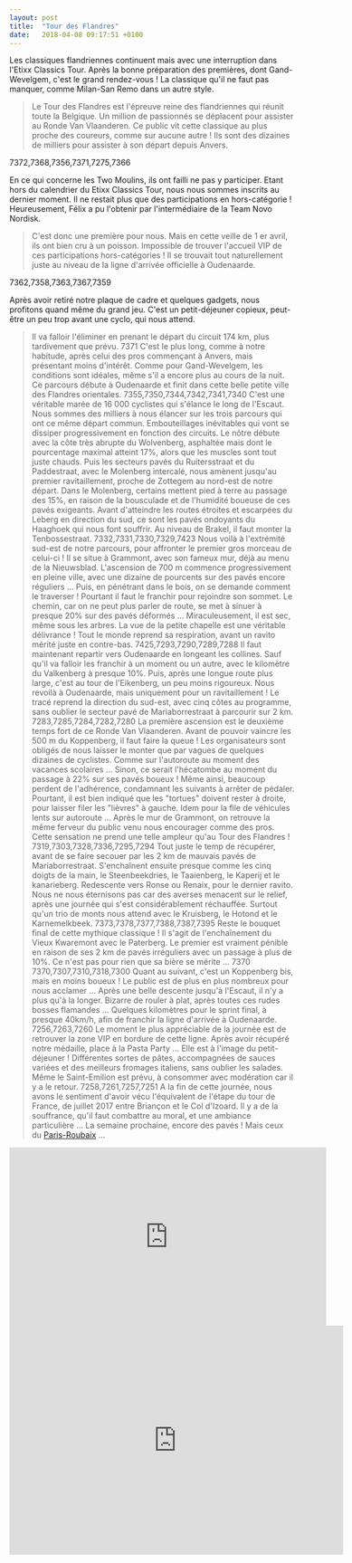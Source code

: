 ```yaml
---
layout: post
title:  "Tour des Flandres"
date:   2018-04-08 09:17:51 +0100
---
```

Les classiques flandriennes continuent mais avec une interruption dans l'Etixx Classics Tour.
Après la bonne préparation des premières, dont Gand-Wevelgem, c'est le grand rendez-vous !
La classique qu'il ne faut pas manquer, comme Milan-San Remo dans un autre style.
> Le Tour des Flandres est l'épreuve reine des flandriennes qui réunit toute la Belgique.
Un million de passionnés se déplacent pour assister au Ronde Van Vlaanderen.
Ce public vit cette classique au plus proche des coureurs, comme sur aucune autre !
Ils sont des dizaines de milliers pour assister à son départ depuis Anvers.

7372,7368,7356,7371,7275,7366

En ce qui concerne les Two Moulins, ils ont failli ne pas y participer.
Etant hors du calendrier du Etixx Classics Tour, nous nous sommes inscrits au dernier moment.
Il ne restait plus que des participations en hors-catégorie !
Heureusement, Félix a pu l'obtenir par l'intermédiaire de la Team Novo Nordisk.
> C'est donc une première pour nous.
Mais en cette veille de 1 er avril, ils ont bien cru à un poisson.
Impossible de trouver l'accueil VIP de ces participations hors-catégories !
Il se trouvait tout naturellement juste au niveau de la ligne d'arrivée officielle à Oudenaarde.

7362,7358,7363,7367,7359

Après avoir retiré notre plaque de cadre et quelques gadgets, nous profitons quand même du grand jeu.
C'est un petit-déjeuner copieux, peut-être un peu trop avant une cyclo, qui nous attend.
> Il va falloir l'éliminer en prenant le départ du circuit 174 km, plus tardivement que prévu.
7371
C'est le plus long, comme à notre habitude, après celui des pros commençant à Anvers, mais présentant moins d'intérêt.
Comme pour Gand-Wevelgem, les conditions sont idéales, même s'il a encore plus au cours de la nuit.
Ce parcours débute à Oudenaarde et finit dans cette belle petite ville des Flandres orientales.
7355,7350,7344,7342,7341,7340
C'est une véritable marée de 16 000 cyclistes qui s'élance le long de l'Escaut.
Nous sommes des milliers à nous élancer sur les trois parcours qui ont ce même départ commun.
Embouteillages inévitables qui vont se dissiper progressivement en fonction des circuits.
Le nôtre débute avec la côte très abrupte du Wolvenberg, asphaltée mais dont le pourcentage maximal atteint 17%, alors que les muscles sont tout juste chauds.
Puis les secteurs pavés du Ruitersstraat et du Paddestraat, avec le Molenberg intercalé, nous amènent jusqu'au premier ravitaillement, proche de Zottegem au nord-est de notre départ.
> Dans le Molenberg, certains mettent pied à terre au passage des 15%, en raison de la bousculade et de l'humidité boueuse de ces pavés exigeants.
Avant d'atteindre les routes étroites et escarpées du Leberg en direction du sud, ce sont les pavés ondoyants du Haaghoek qui nous font souffrir.
Au niveau de Brakel, il faut monter la Tenbossestraat.
7332,7331,7330,7329,7423
Nous voilà à l'extrémité sud-est de notre parcours, pour affronter le premier gros morceau de celui-ci !
Il se situe à Grammont, avec son fameux mur, déjà au menu de la Nieuwsblad.
L'ascension de 700 m commence progressivement en pleine ville, avec une dizaine de pourcents sur des pavés encore réguliers ...
Puis, en pénétrant dans le bois, on se demande comment le traverser !
Pourtant il faut le franchir pour rejoindre son sommet.
Le chemin, car on ne peut plus parler de route, se met à sinuer à presque 20% sur des pavés déformés ...
Miraculeusement, il est sec, même sous les arbres.
> La vue de la petite chapelle est une véritable délivrance !
Tout le monde reprend sa respiration, avant un ravito mérité juste en contre-bas.
7425,7293,7290,7289,7288
Il faut maintenant repartir vers Oudenaarde en longeant les collines.
Sauf qu'il va falloir les franchir à un moment ou un autre, avec le kilomètre du Valkenberg à presque 10%.
Puis, après une longue route plus large, c'est au tour de l'Eikenberg, un peu moins rigoureux.
> Nous revoilà à Oudenaarde, mais uniquement pour un ravitaillement !
Le tracé reprend la direction du sud-est, avec cinq côtes au programme, sans oublier le secteur pavé de Mariaborrestraat à parcourir sur 2 km.
7283,7285,7284,7282,7280
La première ascension est le deuxième temps fort de ce Ronde Van Vlaanderen.
Avant de pouvoir vaincre les 500 m du Koppenberg, il faut faire la queue !
Les organisateurs sont obligés de nous laisser le monter que par vagues de quelques dizaines de cyclistes.
Comme sur l'autoroute au moment des vacances scolaires ...
> Sinon, ce serait l'hécatombe au moment du passage à 22% sur ses pavés boueux !
Même ainsi, beaucoup perdent de l'adhérence, condamnant les suivants à arrêter de pédaler.
Pourtant, il est bien indiqué que les "tortues" doivent rester à droite, pour laisser filer les "lièvres" à gauche.
Idem pour la file de véhicules lents sur autoroute ...
Après le mur de Grammont, on retrouve la même ferveur du public venu nous encourager comme des pros.
Cette sensation ne prend une telle ampleur qu'au Tour des Flandres !
7319,7303,7328,7336,7295,7294
Tout juste le temp de récupérer, avant de se faire secouer par les 2 km de mauvais pavés de Mariaborrestraat.
S'enchaînent ensuite presque comme les cinq doigts de la main, le Steenbeekdries, le Taaienberg, le Kaperij et le kanarieberg.
> Redescente vers Ronse ou Renaix, pour le dernier ravito.
Nous ne nous éternisons pas car des averses menacent sur le relief, après une journée qui s'est considérablement réchauffée.
Surtout qu'un trio de monts nous attend avec le Kruisberg, le Hotond et le Karnemelkbeek.
7373,7378,7377,7388,7387,7395
Reste le bouquet final de cette mythique classique !
> Il s'agit de l'enchaînement du Vieux Kwaremont avec le Paterberg.
Le premier est vraiment pénible en raison de ses 2 km de pavés irréguliers avec un passage à plus de 10%.
Ce n'est pas pour rien que sa bière se mérite ...
7370
7370,7307,7310,7318,7300
Quant au suivant, c'est un Koppenberg bis, mais en moins boueux !
Le public est de plus en plus nombreux pour nous acclamer ...
Après une belle descente jusqu'à l'Escaut, il n'y a plus qu'à la longer.
Bizarre de rouler à plat, après toutes ces rudes bosses flamandes ...
Quelques kilomètres pour le sprint final, à presque 40km/h, afin de franchir la ligne d'arrivée à Oudenaarde.
7256,7263,7260
Le moment le plus appréciable de la journée est de retrouver la zone VIP en bordure de cette ligne.
Après avoir récupéré notre médaille, place à la Pasta Party ...
> Elle est à l'image du petit-déjeuner !
Différentes sortes de pâtes, accompagnées de sauces variées et des meilleurs fromages italiens, sans oublier les salades.
Même le Saint-Emilion est prévu, à consommer avec modération car il y a le retour.
7258,7261,7257,7251
A la fin de cette journée, nous avons le sentiment d'avoir vécu l'équivalent de l'étape du tour de France, de juillet 2017 entre Briançon et le Col d'Izoard.
> Il y a de la souffrance, qu'il faut combattre au moral, et une ambiance particulière ...
La semaine prochaine, encore des pavés !
Mais ceux du <a href="http://twomoulins.fr/paris-roubaix/">Paris-Roubaix</a> ...

<center><iframe src="https://www.youtube.com/embed/-4U3QjTUWps" width="560" height="315" frameborder="0" allowfullscreen="allowfullscreen"></iframe></center><center><iframe src="https://www.strava.com/activities/1482192285/embed/eeda9783126c954f10de8349c6cce1b5910181de" width="590" height="405" frameborder="0" scrolling="no"></iframe></center>